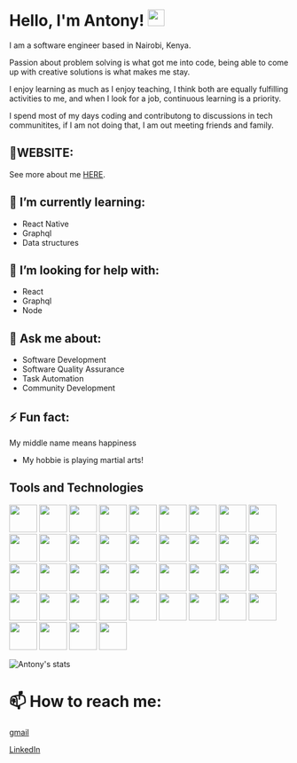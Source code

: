# Hello, I'm Antony! <img src="https://raw.githubusercontent.com/MartinHeinz/MartinHeinz/master/wave.gif" width="30px">


I am a software engineer based in Nairobi, Kenya.

Passion about problem solving is what got me into code, being able to come up with creative solutions is what makes me stay.

I enjoy learning as much as I enjoy teaching, I think both are equally fulfilling activities to me, and when I look for a job, continuous learning is a priority.

I spend most of my days coding and contributong to discussions in tech communitites, if I am not doing that, I am out meeting friends and family.

## 🌱WEBSITE:
See more about me  [HERE](https://nduhiu.co.ke/).

## 🌱 I’m currently learning:

- React Native
- Graphql
- Data structures

## 🤔 I’m looking for help with:

- React
- Graphql
- Node

## 💬 Ask me about:

- Software Development
- Software Quality Assurance
- Task Automation
- Community Development


## ⚡ Fun fact:

My middle name means happiness


- My hobbie is playing martial arts!


## Tools and Technologies

<code><img height="50" src="https://www.vectorlogo.zone/util/preview.html?image=/logos/reactjs/reactjs-ar21.svg"></code>
<code><img height="50" src="https://www.vectorlogo.zone/util/preview.html?image=/logos/nodejs/nodejs-ar21.svg"></code>
<code><img height="50" src="https://www.vectorlogo.zone/util/preview.html?image=/logos/graphql/graphql-ar21.svg"></code>
<code><img height="50" src="https://www.vectorlogo.zone/util/preview.html?image=/logos/java/java-ar21.svg"></code>
<code><img height="50" src="https://www.vectorlogo.zone/util/preview.html?image=/logos/springio/springio-ar21.svg"></code>
<code><img height="50" src="https://www.vectorlogo.zone/util/preview.html?image=/logos/mochajs/mochajs-ar21.svg"></code>
<code><img height="50" src="https://www.vectorlogo.zone/util/preview.html?image=/logos/chaijs/chaijs-ar21.svg"></code>
<code><img height="50" src="https://www.vectorlogo.zone/util/preview.html?image=/logos/netlifyapp_watercss/netlifyapp_watercss-ar21.svg"></code>
<code><img height="50" src="https://www.vectorlogo.zone/util/preview.html?image=/logos/getbootstrap/getbootstrap-ar21.svg"></code>
<code><img height="50" src="https://www.vectorlogo.zone/util/preview.html?image=/logos/kubernetes/kubernetes-ar21.svg"></code>
<code><img height="50" src="https://www.vectorlogo.zone/util/preview.html?image=/logos/docker/docker-ar21.svg"></code>
<code><img height="50" src="https://www.vectorlogo.zone/util/preview.html?image=/logos/google_cloud/google_cloud-ar21.svg"></code>
<code><img height="50" src="https://www.vectorlogo.zone/util/preview.html?image=/logos/microsoft_azure/microsoft_azure-ar21.svg"></code>
<code><img height="50" src="https://www.vectorlogo.zone/util/preview.html?image=/logos/amazon_aws/amazon_aws-ar21.svg"></code>
<code><img height="50" src="https://www.vectorlogo.zone/logos/python/python-ar21.svg"></code>
<code><img height="50" src="https://www.vectorlogo.zone/logos/pocoo_flask/pocoo_flask-ar21.svg"></code>
<code><img height="50" src=https://www.vectorlogo.zone/logos/javascript/javascript-horizontal.svg></code>
<code><img height="50" src="https://www.vectorlogo.zone/logos/typescriptlang/typescriptlang-ar21.svg"></code>
<code><img height="50" src="https://www.vectorlogo.zone/logos/redis/redis-ar21.svg"></code>
<code><img height="50" src="https://www.vectorlogo.zone/logos/postgresql/postgresql-horizontal.svg"></code>
<code><img height="50" src="https://www.vectorlogo.zone/logos/mysql/mysql-horizontal.svg"></code>
<code><img height="50" src="https://www.vectorlogo.zone/logos/sqlite/sqlite-ar21.svg"></code>
<code><img height="50" src="https://www.vectorlogo.zone/logos/github/github-ar21.svg"></code>
<code><img height="50" src="https://www.vectorlogo.zone/logos/bitbucket/bitbucket-ar21.svg"></code>
<code><img height="50" src="https://www.vectorlogo.zone/logos/atlassian_jira/atlassian_jira-ar21.svg"></code>
<code><img height="50" src="https://www.vectorlogo.zone/logos/getpostman/getpostman-ar21.svg"></code>
<code><img height="50" src="https://www.vectorlogo.zone/logos/git-scm/git-scm-ar21.svg"></code>
<code><img height="50" src="https://www.vectorlogo.zone/logos/apache/apache-official.svg"></code>
<code><img height="50" src="https://www.vectorlogo.zone/logos/linux/linux-ar21.svg"></code>
<code><img height="50" src="https://www.vectorlogo.zone/logos/ubuntu/ubuntu-ar21.svg"></code>
<code><img height="50" src="https://www.vectorlogo.zone/logos/gnu_bash/gnu_bash-ar21.svg"></code>
<code><img height="50" src="https://www.vectorlogo.zone/logos/mongodb/mongodb-ar21.svg"></code>
<code><img height="50" src="https://www.vectorlogo.zone/logos/jenkins/jenkins-ar21.svg"></code>
<code><img height="50" src="https://www.vectorlogo.zone/logos/trello/trello-ar21.svg"></code>
<code><img height="50" src="https://www.vectorlogo.zone/logos/slack/slack-ar21.svg"></code>
<code><img height="50" src="https://www.vectorlogo.zone/logos/json/json-ar21.svg"></code>
<code><img height="50" src="https://www.vectorlogo.zone/logos/gitlab/gitlab-ar21.svg"></code>
<code><img height="50" src="https://www.vectorlogo.zone/logos/heroku/heroku-ar21.svg"></code>
<code><img height="50" src="https://www.vectorlogo.zone/logos/w3_html5/w3_html5-ar21.svg"></code>
<code><img height="50" src="https://www.vectorlogo.zone/logos/devpost/devpost-ar21.svg"></code>



![Antony's stats](https://github-readme-stats.vercel.app/api?username=nduhiu17&show_icons=true)

# 📫 How to reach me: 

[gmail](nduhiu254@gmail.com)

[LinkedIn](https://www.linkedin.com/in/antony-nduhiu-1519576b/)

